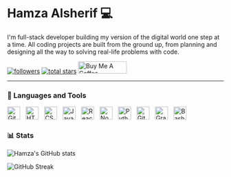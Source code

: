 # Hamza Alsherif 💻


I'm full-stack developer building my version of the digital world one step at a time. All coding projects are built from the ground up, from planning and designing all the way to solving real-life problems with code. 

   <p align="left">
      <a href="https://github.com/HamzaDevv?tab=followers">
         <img alt="followers" title="Follow me on Github" src="https://custom-icon-badges.demolab.com/github/followers/HamzaDevv?color=236ad3&labelColor=1155ba&style=for-the-badge&logo=person-add&label=Follow&logoColor=white"/></a>
      <a href="https://github.com/HamzaDevv?tab=repositories&sort=stargazers">
         <img alt="total stars" title="Total stars on GitHub" src="https://custom-icon-badges.demolab.com/github/stars/HamzaDevv?color=55960c&style=for-the-badge&labelColor=488207&logo=star"/></a>
      <a href="https://www.buymeacoffee.com/hamzadevv" target="_blank"><img src="https://cdn.buymeacoffee.com/buttons/default-orange.png" alt="Buy Me A Coffee" height="28" width="112.5"></a>
   </p>

---

### 🧰 Languages and Tools
<img align="left" alt="Git" width="30px" style="padding-right:10px;" src="https://cdn.jsdelivr.net/gh/devicons/devicon/icons/git/git-original.svg" />
<img align="left" alt="HTML" width="30px" style="padding-right:10px;" src="https://cdn.jsdelivr.net/gh/devicons/devicon/icons/html5/html5-plain.svg" />
<img align="left" alt="CSS" width="30px" style="padding-right:10px;" src="https://cdn.jsdelivr.net/gh/devicons/devicon/icons/css3/css3-plain.svg" />
<img align="left" alt="JavaScript" width="30px" style="padding-right:10px;" src="https://cdn.jsdelivr.net/gh/devicons/devicon/icons/javascript/javascript-plain.svg" />
<img align="left" alt="React" width="30px" style="padding-right:10px;" src="https://cdn.jsdelivr.net/gh/devicons/devicon/icons/react/react-original.svg" />
<img align="left" alt="NodeJS" width="30px" style="padding-right:10px;" src="https://cdn.jsdelivr.net/gh/devicons/devicon/icons/nodejs/nodejs-original.svg" />
<img align="left" alt="Python" width="30px" style="padding-right:10px;" src="https://cdn.jsdelivr.net/gh/devicons/devicon/icons/python/python-plain.svg" />
<img align="left" alt="GitHub" width="30px" style="padding-right:10px;" src="https://cdn.jsdelivr.net/gh/devicons/devicon/icons/github/github-original.svg" />
<img align="left" alt="Gradle" width="30px" style="padding-right:10px;" src="https://cdn.jsdelivr.net/gh/devicons/devicon/icons/gradle/gradle-plain.svg" />
<img align="left" alt="Bash" width="30px" style="padding-right:10px;" src="https://cdn.jsdelivr.net/gh/devicons/devicon/icons/bash/bash-original.svg" />
<br />

#

### 📊 Stats

![Hamza's GitHub stats](https://github-readme-stats.vercel.app/api?username=HamzaDevv&show_icons=true&theme=gruvbox)

![GitHub Streak](https://streak-stats.demolab.com/?user=HamzaDevv&theme=gruvbox&border_radius=4.5)

#
